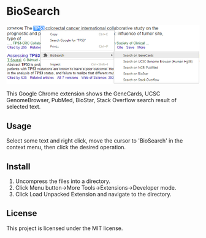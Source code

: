 BioSearch
====
![alt tag](https://raw.githubusercontent.com/th86/BioSearch/master/example.png)

This Google Chrome extension shows the GeneCards, UCSC GenomeBrowser, PubMed, BioStar, Stack Overflow search result of selected text. 

## Usage ##

Select some text and right click, move the cursor to 'BioSearch' in the context menu, then click the desired operation.

## Install ##

1. Uncompress the files into a directory.
2. Click Menu button->More Tools->Extensions->Developer mode.
3. Click Load Unpacked Extension and navigate to the directory.

## License ##

This project is licensed under the MIT license.